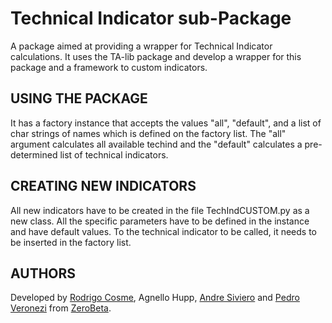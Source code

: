 # Technical Indicator sub-Package

A package aimed at providing a wrapper for Technical Indicator calculations. It uses the TA-lib package and develop a
wrapper for this package and a framework to custom indicators.

## USING THE PACKAGE

It has a factory instance that accepts the values "all", "default", and a list of char strings of names which is
defined on the factory list. The "all" argument calculates all available techind and the "default" calculates a
pre-determined list of technical indicators.

## CREATING NEW INDICATORS

All new indicators have to be created in the file TechIndCUSTOM.py as a new class. All the specific parameters have to
be defined in the instance and have default values. To the technical indicator to be called, it needs to be inserted in
the factory list.

## AUTHORS

Developed by [Rodrigo Cosme](https://github.com/rodrigosilvacosme), Agnello Hupp,
[Andre Siviero](http://github.com/asiviero) and [Pedro Veronezi](https://github.com/pveroneziesa) from
[ZeroBeta](http://www.zerobeta.com.br).